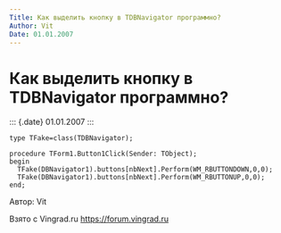 ```yaml
---
Title: Как выделить кнопку в TDBNavigator программно?
Author: Vit
Date: 01.01.2007
---
```



Как выделить кнопку в TDBNavigator программно?
==============================================

::: {.date}
01.01.2007
:::

    type TFake=class(TDBNavigator);
     
    procedure TForm1.Button1Click(Sender: TObject);
    begin
      TFake(DBNavigator1).buttons[nbNext].Perform(WM_RBUTTONDOWN,0,0);
      TFake(DBNavigator1).buttons[nbNext].Perform(WM_RBUTTONUP,0,0);
    end;

Автор: Vit

Взято с Vingrad.ru <https://forum.vingrad.ru>
